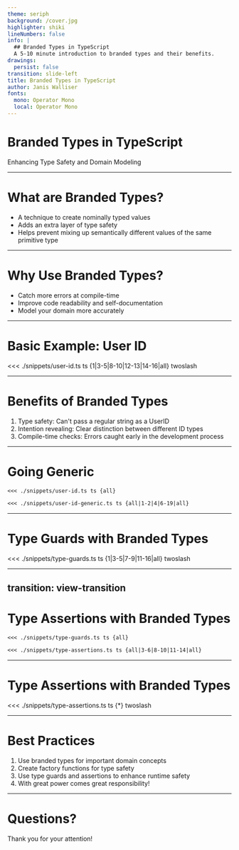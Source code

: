 ```yaml
---
theme: seriph
background: /cover.jpg
highlighter: shiki
lineNumbers: false
info: |
  ## Branded Types in TypeScript
  A 5-10 minute introduction to branded types and their benefits.
drawings:
  persist: false
transition: slide-left
title: Branded Types in TypeScript
author: Janis Walliser
fonts:
  mono: Operator Mono
  local: Operator Mono
---
```


# Branded Types in TypeScript
Enhancing Type Safety and Domain Modeling

<!--
- Welcome everyone to this talk on Branded Types in TypeScript
- This is inspired by the Security Lunch and Learn from Tuesday DDD
- We'll explore how this technique can significantly improve our type safety and domain modeling
- By the end, you'll understand what branded types are, why they're useful, and how to implement them
-->

---

# What are Branded Types?

- A technique to create nominally typed values
- Adds an extra layer of type safety
- Helps prevent mixing up semantically different values of the same primitive type

<!--
- Branded types are a way to create unique types from existing types
- They allow us to distinguish between values that might have the same base type but different semantic meanings
- For example, distinguishing between a user ID and an order ID, even though both might be strings
-->

---

# Why Use Branded Types?

- Catch more errors at compile-time
- Improve code readability and self-documentation
- Model your domain more accurately

<!--
- Branded types help us catch errors earlier in the development process
- They make our code more self-documenting by clearly indicating the purpose of each value
- This technique allows us to model our domain more accurately, reflecting real-world distinctions in our type system
-->

---

# Basic Example: User ID

<<< ./snippets/user-id.ts ts {1|3-5|8-10|12-13|14-16|all} twoslash

<!--
- Here's a basic example of a branded type for a User ID
- We create a UserID type that's a intersection of string with and an object with an additional 'brand' property
- This can never exist. No object satisfies this
- The createUserID function acts as a type guard, ensuring we're creating valid UserIDs
- The deleteUser function now only accepts UserIDs, not any string
- If we try to call our deleteUser function we get an error (show wront type)
- We cann call our "type guard" function and then we get the correct type (show!)
-->

---

# Benefits of Branded Types

1. Type safety: Can't pass a regular string as a UserID
2. Intention revealing: Clear distinction between different ID types
3. Compile-time checks: Errors caught early in the development process

<!--
- Let's discuss the benefits we get from using branded types
- We get improved type safety - TypeScript won't let us pass a regular string where a UserID is expected
- Our code becomes more intention-revealing - it's clear when we're dealing with specific types of IDs
- Many errors are caught at compile-time, saving us from runtime bugs
- This of course is not very intuative
- We can make this more generic and reusable - DRY!
-->

---

# Going Generic

````md magic-move
<<< ./snippets/user-id.ts ts {all}

<<< ./snippets/user-id-generic.ts ts {all|1-2|4|6-19|all}
````

<!--
- This is what we had...and now we get...this
- We define a generic Brand type with two generic parameters and some TypeScript magic
- The rest of the code stays as before and still works as expected
- But what if we want to make some checks instead of just creating something? Type Guard functions to the rescue!
-->

---

# Type Guards with Branded Types

<<< ./snippets/type-guards.ts ts {1|3-5|7-9|11-16|all} twoslash

<!--
- First we create our branded type (old way) for less verbosity
- Next up is a type guard function
- Type guards are functions that perform runtime checks to ensure type safety
- Here, isEmailAddress checks if a value is a valid email address
- The if statement demonstrates how we can use the type guard in practice (show!)
-->

---
transition: view-transition
---

# Type Assertions with Branded Types

````md magic-move
<<< ./snippets/type-guards.ts ts {all}

<<< ./snippets/type-assertions.ts ts {all|3-6|8-10|11-14|all}
````

<!--
- This is what we had with "simple" type guards
- This is what we would have with type assertions
- Pretty much the same thing but we have an addtional "asserts" and the implementation is now throwing an exception
-->

---

# Type Assertions with Branded Types

<<< ./snippets/type-assertions.ts ts {*} twoslash

<!--
- SHOW how the types are working
-->

---

# Best Practices

1. Use branded types for important domain concepts
2. Create factory functions for type safety
3. Use type guards and assertions to enhance runtime safety
4. With great power comes great responsibility!

<!--
- Let's recap some best practices when working with branded types
- Use them for important domain concepts where mixing types could lead to errors
- Always create factory functions to ensure type safety when creating branded types
- Use type guards and assertions to add runtime checks to your branded types
- But remember, use them judiciously - they add complexity, so use them where they provide clear benefits
-->

---

# Questions?

Thank you for your attention!

<!--
- Thank you all for your attention!
- I hope this talk has given you a good understanding of branded types and how they can be used in TypeScript
- Are there any questions? I'd be happy to discuss further or clarify any points.
-->
